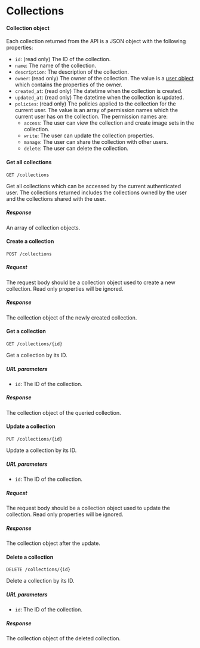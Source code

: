 # Collections

#### Collection object

Each collection returned from the API is a JSON object with the following properties:

- `id`: (read only) The ID of the collection.
- `name`: The name of the collection.
- `description`: The description of the collection.
- `owner`: (read only) The owner of the collection. The value is a [user object](#user-object)
  which contains the properties of the owner.
- `created_at`: (read only) The datetime when the collection is created.
- `updated_at`: (read only) The datetime when the collection is updated.
- `policies`: (read only) The policies applied to the collection for the current user. The value is an array of
  permission names which the current user has on the collection. The permission names are:
  - `access`: The user can view the collection and create image sets in the collection.
  - `write`: The user can update the collection properties.
  - `manage`: The user can share the collection with other users.
  - `delete`: The user can delete the collection.

#### Get all collections

```
GET /collections
```

Get all collections which can be accessed by the current authenticated user. The collections returned includes the
collections owned by the user and the collections shared with the user.

##### Response

An array of collection objects.

#### Create a collection

```
POST /collections
```

##### Request

The request body should be a collection object used to create a new collection. Read only properties will be ignored.

##### Response

The collection object of the newly created collection.

#### Get a collection

```
GET /collections/{id}
```

Get a collection by its ID.

##### URL parameters

- `id`: The ID of the collection.

##### Response

The collection object of the queried collection.

#### Update a collection

```
PUT /collections/{id}
```

Update a collection by its ID.

##### URL parameters

- `id`: The ID of the collection.

##### Request

The request body should be a collection object used to update the collection. Read only properties will be ignored.

##### Response

The collection object after the update.

#### Delete a collection

```
DELETE /collections/{id}
```

Delete a collection by its ID.

##### URL parameters

- `id`: The ID of the collection.

##### Response

The collection object of the deleted collection.
